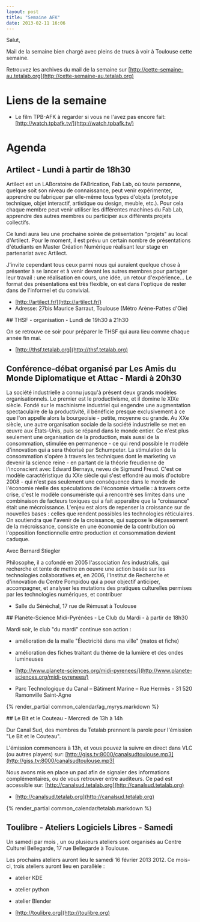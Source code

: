 ```yaml
---
layout: post
title: "Semaine AFK"
date: 2013-02-11 16:06
---
```


Salut,

Mail de la semaine bien chargé avec pleins de trucs à voir à Toulouse cette semaine.

Retrouvez les archives du mail de la semaine sur [http://cette-semaine-au.tetalab.org](http://cette-semaine-au.tetalab.org)

# Liens de la semaine

* Le film TPB-AFK à regarder si vous ne l'avez pas encore fait: [http://watch.tpbafk.tv/](http://watch.tpbafk.tv/)

# Agenda

## Artilect - Lundi à partir de 18h30

Artilect est un LABoratoire de FABrication, Fab Lab, où toute personne, quelque soit son niveau de connaissance, peut venir expérimenter, apprendre ou fabriquer par elle-même tous types d'objets (prototype technique, objet interactif, artistique ou design, meuble, etc.). Pour cela chaque membre peut venir utiliser les différentes machines du Fab Lab, apprendre des autres membres ou participer aux différents projets collectifs.

Ce lundi aura lieu une prochaine soirée de présentation "projets" au local d'Artilect.
Pour le moment, il est prévu un certain nombre de présentations d'étudiants en Master Création Numérique réalisant leur stage en partenariat avec Artilect.

J'invite cependant tous ceux parmi nous qui auraient quelque chose à présenter à se lancer et à venir devant les autres membres pour partager leur travail : une réalisation en cours, une idée, un retour d'expérience... 
Le format des présentations est très flexible, on est dans l'optique de rester dans de l'informel et du convivial.

* [http://artilect.fr/](http://artilect.fr/)
* Adresse: 27bis Maurice Sarraut, Toulouse (Métro Arène-Pattes d'Oie)

## THSF - organisation - Lundi de 19h30 à 21h30

On se retrouve ce soir pour préparer le THSF qui aura lieu comme chaque année fin mai.

* [http://thsf.tetalab.org](http://thsf.tetalab.org)

## Conférence-débat organisé par Les Amis du Monde Diplomatique et Attac - Mardi à 20h30

La société industrielle a connu jusqu'à présent deux grands
modèles organisationnels.
Le premier est le productivisme, et il domine le XIXe siècle.
Fondé sur le machinisme industriel qui engendre une
augmentation spectaculaire de la productivité, il bénéficie
presque exclusivement à ce que l'on appelle alors
la bourgeoisie - petite, moyenne ou grande.
Au XXe siècle, une autre organisation sociale de la société
industrielle se met en œuvre aux États-Unis, puis se répand
dans le monde entier. Ce n'est plus seulement une
organisation de la production, mais aussi de la
consommation, stimulée en permanence - ce qui rend
possible le modèle d'innovation qui a sera théorisé par
Schumpeter. La stimulation de la consommation s'opère
à travers les techniques dont le marketing va devenir la
science reine - en partant de la théorie freudienne de
l'inconscient avec Edward Bernays, neveu de Sigmund Freud.
C'est ce modèle caractéristique du XXe siècle qui s'est
effondré au mois d'octobre 2008 - qui n'est pas seulement
une conséquence dans le monde de l'économie réelle des
spéculations de l'économie virtuelle : à travers cette crise,
c'est le modèle consumériste qui a rencontré ses limites dans
une combinaison de facteurs toxiques qui a fait apparaître
que la "croissance" était une mécroissance.
L'enjeu est alors de repenser la croissance sur de nouvelles
bases : celles que rendent possibles les technologies
réticulaires. On soutiendra que l'avenir de la croissance, qui
suppose le dépassement de la mécroissance, consiste en
une économie de la contribution où l'opposition fonctionnelle
entre production et consommation devient caduque.

Avec Bernard Stiegler

Philosophe, il a cofondé
en 2005 l'association
Ars industrialis, qui recherche
et tente de mettre en oeuvre
une action basée sur les
technologies collaboratives
et, en 2006, l'Institut de
Recherche et d'innovation
du Centre Pompidou qui a pour
objectif anticiper, accompagner,
et analyser les mutations des
pratiques culturelles permises
par les technologies
numériques, et contribuer


* Salle du Sénéchal, 17 rue de Rémusat à Toulouse

## Planète-Science Midi-Pyrénées - Le Club du Mardi - à partir de 18h30

Mardi soir, le club "du mardi" continue son action :

* amélioration de la malle "Électricité dans ma ville" (matos et fiche)
* amélioration des fiches traitant du thème de la lumière et des ondes lumineuses

* [http://www.planete-sciences.org/midi-pyrenees/](http://www.planete-sciences.org/midi-pyrenees/)
* Parc Technologique du Canal – Bâtiment Marine – Rue Hermès - 31 520 Ramonville Saint-Agne

{% render_partial common_calendar/ag_myrys.markdown %}

## Le Bit et le Couteau - Mercredi de 13h à 14h

Dur Canal Sud, des membres du Tetalab prennent la parole pour
l'émission "Le Bit et le Couteau".

L'émission commencera à 13h, et vous pouvez la suivre en direct dans
VLC (ou autres players) sur: [http://giss.tv:8000/canalsudtoulouse.mp3](http://giss.tv:8000/canalsudtoulouse.mp3)

Nous avons mis en place un pad afin de signaler des informations
complémentaires, ou de vous retrouver entre auditeurs. Ce pad est
accessible sur: [http://canalsud.tetalab.org](http://canalsud.tetalab.org)

* [http://canalsud.tetalab.org](http://canalsud.tetalab.org)

{% render_partial common_calendar/tetalab.markdown %}

## Toulibre - Ateliers Logiciels Libres - Samedi

Un samedi par mois , un ou plusieurs ateliers sont organisés au Centre Culturel Bellegarde, 17 rue Bellegarde à Toulouse.

Les prochains ateliers auront lieu le samedi 16 février 2013 2012. Ce mois-ci, trois ateliers auront lieu en parallèle :

* atelier KDE
* atelier python
* atelier Blender

* [http://toulibre.org](http://toulibre.org)
